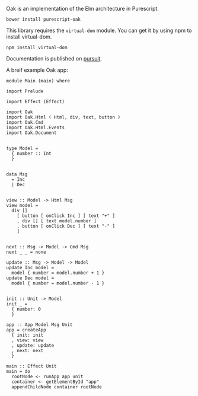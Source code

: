 Oak is an implementation of the Elm architecture in Purescript.

```
bower install purescript-oak
```

This library requires the `virtual-dom` module. You can get it by using npm to install virtual-dom.

```
npm install virtual-dom
```

Documentation is published on [pursuit](https://pursuit.purescript.org/packages/purescript-oak/).


A breif example Oak app:

```
module Main (main) where

import Prelude

import Effect (Effect)

import Oak
import Oak.Html ( Html, div, text, button )
import Oak.Cmd
import Oak.Html.Events
import Oak.Document


type Model =
  { number :: Int
  }


data Msg
  = Inc
  | Dec


view :: Model -> Html Msg
view model =
  div []
    [ button [ onClick Inc ] [ text "+" ]
    , div [] [ text model.number ]
    , button [ onClick Dec ] [ text "-" ]
    ]


next :: Msg -> Model -> Cmd Msg
next _ _ = none

update :: Msg -> Model -> Model
update Inc model =
  model { number = model.number + 1 }
update Dec model =
  model { number = model.number - 1 }


init :: Unit -> Model
init _ =
  { number: 0
  }

app :: App Model Msg Unit
app = createApp
  { init: init
  , view: view
  , update: update
  , next: next
  }

main :: Effect Unit
main = do
  rootNode <- runApp app unit
  container <- getElementById "app"
  appendChildNode container rootNode
```
